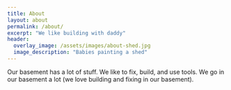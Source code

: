 ```yaml
---
title: About
layout: about
permalink: /about/
excerpt: "We like building with daddy"
header:
  overlay_image: /assets/images/about-shed.jpg
  image_description: "Babies painting a shed"
---
```


Our basement has a lot of stuff. We like to fix, build, and use tools. We go in
our basement a lot (we love building and fixing in our basement).


